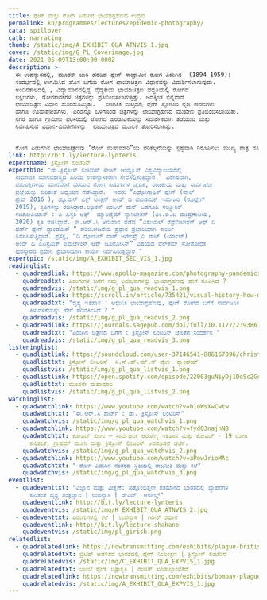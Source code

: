 ```yaml
---
title: ಪ್ಲೇಗ್‌ ಮತ್ತು ರೋಗ ಪಿಡುಗಿನ ಛಾಯಾಗ್ರಹಣದ ಉದ್ಭವ
permalink: kn/programmes/lectures/epidemic-photography/
cata: spillover
catb: narrating
thumb: /static/img/A_EXHIBIT_QUA_ATNVIS_1.jpg
cover: /static/img/G_PL_Coverimage.jpg
date: 2021-05-09T13:00:00.000Z
description: >-
  ಈ ಉಪನ್ಯಾಸದಲ್ಲಿ, ಮೂರನೇ ಬಾರಿ ಹರಡಿದ ಪ್ಲೇಗ್‌ ಸಾಂಕ್ರಾಮಿಕ ರೋಗ ಪಿಡುಗಿನ  (1894-1959):
  ‌ಸಂದರ್ಭದಲ್ಲಿ ಉಗಮಿಸಿದ ಹೊಸ ಬಗೆಯ ರೋಗ ಛಾಯಾಚಿತ್ರಣ ವಿಧಾನವನ್ನು ವಿಮರ್ಶಿಸಲಾಗುವುದು. 
  ಅಂದಿನಕಾಲದಲ್ಲಿ , ವಿದ್ಯಾಮಾನದಲ್ಲಿದ್ದ ವೈದ್ಯಕೀಯ ಛಾಯಾಚಿತ್ರಣ ಪದ್ಧತಿಯಲ್ಲಿ ರೋಗದ
  ಲಕ್ಷಣಗಳು, ರೋಗಕಾರಕಗಳ ಚಿತ್ರಗಳನ್ನು ಪ್ರತಿಬಿಂಬಿಸಲಾಗುತ್ತಿತ್ತು. ಅದಕ್ಕಿಂತ ಭಿನ್ನವಾದ
  ಛಾಯಾಚಿತ್ರಣ ವಿಧಾನ ಹೊರಹೊಮ್ಮಿತು.   ಜಾಗತಿಕ ಮಟ್ಟದಲ್ಲಿ ಪ್ಲೇಗ್‌ ಸ್ಫೋಟದ ನೈಜ ಕಾರಣಗಳು
  ಹಾಗೂ ಊಹಾಪೋಹಗಳು, ಎರಡನ್ನೂ ಒಳಗೊಂಡ ಚಿತ್ರಗಳನ್ನು ಛಾಯಾಗ್ರಹಣದ ಮುಖೇಣ ಪ್ರತಿಬಿಂಬಿಸಲಾಯಿತು,
  ನಗರ ಹಾಗೂ ಗ್ರಾಮೀಣ ಪರಿಸರದಲ್ಲಿ ರೋಗದ ಹರಡುವಿಕೆಯನ್ನು ಸಮರ್ಪಕವಾಗಿ ತಡೆಯುವ ಮತ್ತು
  ನಿರ್ವಹಿಸುವ ವಿಧಾನ-ವಿವರಣೆಗಳನ್ನು  ಛಾಯಾಚಿತ್ರದ ಮೂಲಕ ತೋರಿಸಲಾಗಿತ್ತು.     


  ರೋಗ ಪಿಡುಗಗಿನ ಛಾಯಾಚಿತ್ರಣವು ʼರೋಗ ಮಹಾಮಾರಿ”ಯ ಪರಿಕಲ್ಪನೆಯನ್ನು ಸ್ಪಷ್ಟವಾಗಿ ನಿರೂಪಿಸಲು ಮುಖ್ಯ ಪಾತ್ರ ವಹಿಸಿದೆ.
link: http://bit.ly/lecture-lynteris
expertname: ಕ್ರಿಸ್ಟೋಸ್‌ ಲಿಂಟೆರಿಸ್‌
expertbio: "ಡಾ.ಕ್ರಿಸ್ಟೋಸ್‌ ಲಿಂಟೆರಿಸ್‌ ಸೇಂಟ್‌ ಆಂಡ್ರ್ಯೂಸ್‌ ವಿಶ್ವವಿದ್ಯಾಲಯದಲ್ಲಿ
  ಸಾಮಾಜಿಕ ಮಾನವಶಾಸ್ತ್ರದ ಹಿರಿಯ ಉಪನ್ಯಾಸಕರಾಗಿ ಸೇವೆಸಲ್ಲಿಸುತ್ತಿದ್ದಾರೆ.  ವಿಶೇಷವಾಗಿ,
  ಪಶುಪಕ್ಷಿಗಳಿಂದ ಮಾನವರಿಗೆ ಹರಡುವ ರೋಗ ಪಿಡುಗುಗಳ ಜೈವಿಕ, ರಾಜಕೀಯ ಮತ್ತು ಸಾರ್ವಜನಿಕ
  ಪ್ರಜ್ಞೆಯನ್ನು ಕುರಿತಂತೆ ಅಧ್ಯಯನ ನೆಡೆಸಿದ್ದಾರೆ.  ಇವರು “ಎಥ್ನೋಗ್ರಾಫಿಕ್‌ ಪ್ಲೇಗ್‌ (ಪಾಲ್
  ಗ್ರೇವ್ 2016‌ ), ಹ್ಯೂಮನ್‌ ಎಕ್ಸ್‌ ಟಿಂಕ್ಷನ್‌ ಆಂಡ್‌ ದಿ ಪಾಂಡಮಿಕ್‌ ಇಮೇಜರಿ (ರೂಟ್ಲೇಗ್‌
  2019), ಕೃತಿಗಳನ್ನು ರಚಿಸಿದ್ದಾರೆ.ಲ್ಯೂಕಸ್‌ ಎಂಜಲ್ ಮನ್‌ ಒಡಗೂಡಿ ಸಲ್ಫ್ಯೂರಿಕ್‌
  ಉಟೋಪಿಯಾಸ್‌ : ಎ ಹಿಸ್ಟರಿ ಆಫ್‌  ಮ್ಯಾರಿಟೈಮ್‌ ಸ್ಯಾನಿಟೇಶನ್‌ (ಎಂ.ಐ.ಟಿ ಮುದ್ರಣಾಲಯ,
  2020) ಕೃತಿ ರಚಿಸಿದ್ದಾರೆ. ಈ.ಆರ್.ಸಿ ಅನುದಾನ ಪಡೆದ “ವಿಶುಯಲ್‌ ರೆಪ್ರೆಸೆಂಟೇಶನ್‌ ಆಫ್‌ ದಿ
  ಥರ್ಡ್‌ ಪ್ಲೇಗ್‌ ಪ್ಯಾಂಡಮಿಕ್‌ “ ಪರಿಯೋಜನೆಯ ಪ್ರಧಾನ ಪ್ರಭಾರಿಯಾಗಿ ಕಾರ್ಯ
  ನಿರ್ವಹಿಸುತ್ತಿದ್ದಾರೆ. ಪ್ರಸಕ್ತ, “ದಿ ಗ್ಲೋಬಲ್‌ ವಾರ್‌ ಅಗೇಂಸ್ಟ್‌ ದಿ ರಾಟ್‌ (ರ್ಯಾಟ್)
  ಆಂಡ್‌ ದಿ ಎಪಿಸ್ಟೆಮಿಕ್‌ ಎಮರ್ಜೆಂಸ್‌ ಆಫ್‌ ಜೂನೋಸಿಸ್”‌ ವಿಷಯದ ವೆಲ್‌ಕಮ್‌ ಸೋಶೋಧಕ
  ಪುರಸ್ಕಾರದ ಪ್ರಧಾನ ಪ್ರಭಾರಿಯಾಗಿ ಕಾರ್ಯ ನಿರ್ವಹಿಸುತ್ತಿದ್ದಾರೆ."
expertpic: /static/img/A_EXHIBIT_SEC_VIS_1.jpg
readinglist:
  - quadreadlink: https://www.apollo-magazine.com/photography-pandemics/
    quadreadtxt: ಪಿಡುಗುಗಳ ಬಗೆಗೆ ನಮ್ಮ ಅನುಭವಗಳನ್ನು ಛಾಯಾಗ್ರಹಣವು ಹೇಗೆ ರೂಪಿಸಿದೆ ?
    quadreadvis: /static/img/g_pl_qua_readvis_1.png
  - quadreadlink: https://scroll.in/article/735421/visual-history-how-modern-photography-transformed-public-consciousness-about-plague
    quadreadtxt: "ದೃಶ್ಯ ಇತಿಹಾಸ : ಆಧುನಿಕ ಛಾಯಾಗ್ರಹಣವು, ಪ್ಲೇಗ್ ರೋಗದ ಬಗೆಗೆ ಸಾರ್ವಜನಿಕ
      ತಿಳುವಳಿಕೆಯನ್ನು ಹೇಗೆ ಪರಿವರ್ತಿಸಿದೆ ? "
    quadreadvis: /static/img/g_pl_qua_readvis_2.png
  - quadreadlink: https://journals.sagepub.com/doi/full/10.1177/2393861720976956
    quadreadtxt: "ಪಿಡುಗಿನ ಚಿತ್ರಣದ ಬಗೆಗೆ : ಕ್ರಿಸ್ಟೋಸ್‌ ಲಿಂಟರಿಸ್‌ ಜೊತೆಗೆ ಸಂದರ್ಶನ "
    quadreadvis: /static/img/g_pl_qua_readvis_3.png
listeninglist:
  - quadlistlink: https://soundcloud.com/user-37146541-886167096/christos-lynteris-march-2018
    quadlisttxt: ಕ್ರಿಸ್ಟೋಸ್‌ ಲಿಂಟರಿಸ್‌  ಸಿ.ಸ್.ಹ್.ಮ್.ನ್ ವೈಉ -ಶ್ಯಾಂಘಯ್
    quadlistvis: /static/img/g_pl_qua_listvis_1.png
  - quadlistlink: https://open.spotify.com/episode/22003guNiyDj1DoSc2Ge3q?si=4mqFJBMjS0CVSGwAFHGrpg
    quadlisttxt: ಮೂರನೇ ಮಹಾಮಾರಿ
    quadlistvis: /static/img/g_pl_qua_listvis_2.png
watchinglist:
  - quadwatchlink: https://www.youtube.com/watch?v=b1oWsXwCwtw
    quadwatchtxt: "ಈ.ಆರ್.ಸಿ ಶಾರ್ಟ್‌ : ಡಾ. ಕ್ರಿಸ್ಟೋಸ್‌ ಲಿಂಟರಿಸ್‌"
    quadwatchvis: /static/img/g_pl_qua_watchvis_1.png
  - quadwatchlink: https://www.youtube.com/watch?v=fydQ3najnN8
    quadwatchtxt: ಕೋವಿಡ್‌ ಕೂಗು – ಸಾರ್ವಜನಿಕ ಆರೋಗ್ಯ ಇತಿಹಾಸ ಮತ್ತು ಕೋವಿಡ್‌ - 19 ರೋಗ
      ಕುರಿತಂತೆ, ಗ್ರಾಹಮ್‌ ಮೂನಿ ಮತ್ತು ಕ್ರಿಸ್ಟೋಸ್‌ ಲಿಂಟರಿಸ್‌‌ ಅವರೊಡನೆ ಚರ್ಚೆ.
    quadwatchvis: /static/img/g_pl_qua_watchvis_2.png
  - quadwatchlink: https://www.youtube.com/watch?v=aPowJrioMAc
    quadwatchtxt: " ರೋಗ ಪಿಡುಗಿನ ನಂತರದ ಸ್ಥಿತಿಯಲ್ಲಿ ರಾಜನೀತಿ ಮತ್ತು ಕಲೆ"
    quadwatchvis: /static/img/g_pl_qua_watchvis_3.png
eventlist:
  - quadeventtxt: "ವಿಜ್ಞಾನ ಮತ್ತು ವೀಕ್ಞಣೆ: ಹತ್ತೊಂಬತ್ತನೇ ಶತಮಾನದ ಭಾರತದಲ್ಲಿ ವ್ಯಾಪನಗಳ
      ಕುರಿತಂತೆ ದೃಶ್ಯ ತಂತ್ರಜ್ಞಾನ | ಉಪನ್ಯಾಸ | ಡೇವಿಡ್‌  ಆರ್ನಲ್ಡ್"
    quadeventlink: http://bit.ly/lecture-lynteris
    quadeventvis: /static/img/K_EXHIBIT_QUA_ATNVIS_2.jpg
  - quadeventtxt: ಪಿಡುಗುಗಳಲ್ಲಿ ಕಲೆ | ಉಪನ್ಯಾಸ | ಗಿರೀಶ್‌ ಶಹಾನೆ
    quadeventlink: http://bit.ly/lecture-shahane
    quadeventvis: /static/img/pl_girish.png
relatedlist:
  - quadrelatedlink: https://nowtransmitting.com/exhibits/plague-british-india/
    quadrelatedtxt: ಬ್ರಿಟಿಷ್‌ ಆಡಳಿತದ ಭಾರತದಲ್ಲಿ ಪ್ಲೇಗ್‌ ನಿಯಂತ್ರಣ | ಕ್ರಿಸ್ಟೋಸ್‌ ಲಿಂಟೆರಿಸ್‌
    quadrelatedvis: /static/img/C_EXHIBIT_QUA_EXPVIS_1.jpg
  - quadrelatedtxt: ಬಾಂಬೆ ಪ್ಲೇಗ್‌ ಚಿತ್ರಾಕೃತಿ | ರಂಜಿತ್‌ ಖಂಡಾಲ್ಗಾಂವಕರ್‌
    quadrelatedlink: https://nowtransmitting.com/exhibits/bombay-plague/
    quadrelatedvis: /static/img/A_EXHIBIT_QUA_EXPVIS_1.jpg
---
```

